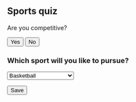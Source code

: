 <h2>Sports quiz</h2>
<div id="question1">
<p>Are you competitive?</p>
<button onclick="answer(true)">Yes</button>
<button onclick="answer(false)">No</button>
</div>
<div id="question2" style="display: none">
<p>Do you want to play with a ball?</p>
<button onclick="answer(true)">Yes</button>
<button onclick="answer(false)">No</button>
</div>
<div id="question3" style="display: none">
<p>Do you like contact sports?</p>
<button onclick="answer(true)">Yes</button>
<button onclick="answer(false)">No</button>
</div>
<div id="question4" style="display: none">
<p>Do you want to play outside?</p>
<button onclick="answer(true)">Yes</button>
<button onclick="answer(false)">No</button>
</div>
<div id="question5" style="display: none">
<p>Do you want to play on a team?</p>
<button onclick="answer(true)">Yes</button>
<button onclick="answer(false)">No</button>
</div>
<div id="question6" style="display: none">
<p>Do you want your sport to involve running?</p>
<button onclick="answer(true)">Yes</button>
<button onclick="answer(false)">No</button>
</div>
<div id="result" style="display: none"></div>


<h3>Which sport will you like to pursue?</h3>
<select>
   <option>Basketball</option>
   <option>Soccer</option>
   <option>Baseball</option>
   <option>Football</option>
   <option>Volleyball</option>
   <option>Running</option>
   <option>Swimming</option>
   <option>Gymnastics</option>
   <option>Tennis</option>
   <option>Track and Field</option>
   <option>Golf</option>
   <option>Bowling</option>
   <option>Frisbee</option>
   <option>Hiking</option>
   <option>Yoga</option>
   <option>Meditation</option>
   <option>Ultimate Frisbee</option>
   <option>Beach Volleyball</option>
   <option>Indoor Soccer</option>
   <option>Indoor Volleyball</option>
   <option>Indoor Track and Field</option>
   <option>Rock Climbing</option>
   <option>Camping</option>
   <option>Rugby</option>
   <option>Hockey</option>
   <option>Lacrosse</option>
   <option>Wresling</option>
   <option>Flag Football</option>
   <option>Touch Football</option>
</select>


<button>Save</button>


<script>
// sports list
var sportsList = ["basketball", "soccer", "baseball", "football", "volleyball", "running", "swimming", "gymnastics", "tennis", "track and field", "golf", "bowling", "frisbee", "hiking", "yoga", "meditation", "ultimate frisbee", "beach volleyball", "indoor soccer", "indoor volleyball", "indoor track and field", "rock climbing", "camping", "rugby", "hockey", "lacrosse", "wrestling", "flag football", "touch football"];
// sets what question you are one
var currentQuestion = 1;
// Array for the answer to the questions
var answers = [];
// function for the questions
function answer(response) {
  // finds what answer it is on and hids it or unhides it
  answers[currentQuestion - 1] = response;
  document.getElementById("question" + currentQuestion).style.display = "none";
  currentQuestion++;
  if(currentQuestion <= 6) {
    document.getElementById("question" + currentQuestion).style.display = "block";
  } else {
    removeSports(answers[0], answers[1], answers[2], answers[3], answers[4], answers[5]);
    document.getElementById("result").style.display = "block";
    document.getElementById("result").innerHTML = "Based on your answers, we recommend the following sports: " + sportsList.join(", ");
  }
}




// function to remove sports from the list
function removeSports(isCompetitive, wantsBall, likesContact, wantsOutside, wantsTeam, wantsRunning) {
if (!isCompetitive) {
  // Using the array that the user has made uses the ! as a sort of not operator and makes a sport function inside the filter to either exlucde or keep sports
  sportsList = sportsList.filter(sport => sport !== "basketball" && sport !== "soccer" && sport !== "baseball" && sport !== "football" && sport !== "volleyball" && sport !== "swimming" && sport !== "gymnastics" && sport !== "tennis";)
}
// Goes through the same process for the rest of the if statments
if (!wantsBall) {
  sportsList = sportsList.filter(sport => sport !== "basketball" && sport !== "soccer" && sport !== "baseball" && sport !== "football" && sport !== "volleyball" && sport !== "golf" && sport !== "bowling" && sport !== "frisbee" );
}
if (!likesContact) {
  sportsList = sportsList.filter(sport => sport !== "football" && sport !== "rugby" && sport !== "hockey" && sport !== "lacrosse" && sport !== "wrestling" );
}
if (!wantsOutside) {
  sportsList = sportsList.filter(sport => sport !== "soccer" && sport !== "baseball" && sport !== "football" && sport !== "ultimate frisbee" && sport !== "beach volleyball" && sport !== "hiking" && sport !== "rock climbing" && sport !== "camping" );
}
if (!wantsTeam) {
  sportsList = sportsList.filter(sport => sport !== "basketball" && sport !== "soccer" && sport !== "baseball" && sport !== "football" && sport !== "frisbee" && sport !== "ultimate frisbee" && sport !== "beach volleyball" && sport !== "indoor soccer" && sport !== "indoor volleyball" && sport !== "rugby" && sport !== "hockey" && sport !== "lacrosse");
}
if (!wantsRunning) {
  sportsList = sportsList.filter(sport => sport !== "soccer" && sport !== "baseball" && sport !== "football" && sport !== "running" && sport !== "track and field" && sport !== "frisbee" && !== "indoor soccer" && sport !== "indoor track and field" && sport !== "rugby" && sport !== "lacrosse" && sport !== "flag football" && sport !== "touch football");
}
if (isCompetitive) {
  // Using the array that the user has made uses the ! as a sort of not operator and makes a sport function inside the filter to either exlucde or keep sports
  sportsList = sportsList.filter(sport => sport !== "golf" && sport !== "bowling" && sport !== "frisbee" && sport !== "hiking" && sport !== "meditation" && sport !== "ultimate frisbee" && sport !== "indoor volleyball" && sport !== "camping");
}
// Goes through the same process for the rest of the if statments
if (wantsBall) {
  sportsList = sportsList.filter(sport => sport !== "running" && sport !== "swimming" && sport !== "gymnastics" && sport !== "hiking" && sport !== "track and field" && sport !== "yoga" && sport !== "meditation" && sport !== "indoor track and field" && sport !== "rock climbing" && sport !== "camping" && sport !== "wrestling" );
}
if (likesContact) {
  sportsList = sportsList.filter(sport => sport !== "swimming" && sport !== "running" && sport !== "gymnastics" && sport !== "tennis" && sport !== "track and field" && sport !== "golf" && sport !== "bowling" && sport !== "hiking" && sport !== "yoga" && sport !== "meditation" && sport !== "indoor track and field");
}
if (wantsOutside) {
  sportsList = sportsList.filter(sport => sport !== "bowling" && sport !== "indoor soccer" && sport !== "indoor volleyball" && sport !== "indoor track and field" && sport !== "hockey" && sport !== "wrestling");
}
if (wantsTeam) {
  sportsList = sportsList.filter(sport =>  && sport !== "golf" && sport !== "hiking" && sport !== "yoga" && sport !== "meditation" && sport !== "rock climbing" && sport !== "camping");
}
if (wantsRunning) {
  sportsList = sportsList.filter(sport => sport !== "swimming" && sport !== "golf" && sport !== "bowling" && sport !== "hiking" && sport !== "yoga" && sport !== "meditation" && sport !== "rock climbing" && sport !== "camping" && sport !== "wrestling");
}
}
// The result of the function
document.getElementById("result").innerHTML = "Based on your answers, we recommend the following sports: " + sportsList.join(", ");

</script>






